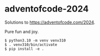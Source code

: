 # adventofcode-2024

Solutions to https://adventofcode.com/2024.

Pure fun and joy.

```
$ python3.10 -m venv venv310
$ . venv310/bin/activate
$ pip install -e .
```
